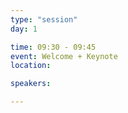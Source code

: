 ```yaml
---
type: "session"
day: 1

time: 09:30 - 09:45
event: Welcome + Keynote
location: 

speakers:

---
```

